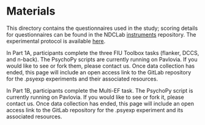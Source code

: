 # Materials

This directory contains the questionnaires used in the study; scoring details for questionnaires can be found in the NDCLab [instruments](https://github.com/NDCLab/instruments) repository.  The experimental protocol is available [here](https://docs.google.com/document/d/1XLtDZjasQnS589ipY_1C4JcTCyVMhqtchwHcBSDRdsw/edit).

In Part 1A, participants complete the three FIU Toolbox tasks (flanker, DCCS, and n-back). The PsychoPy scripts are currently running on Pavlovia.  If you would like to see or fork them, please contact us.  Once data collection has ended, this page will include an open access link to the GitLab repository for the .psyexp experiments and their associated resources.

In Part 1B, participants complete the Multi-EF task. The PsychoPy script is currently running on Pavlovia.  If you would like to see or fork it, please contact us.  Once data collection has ended, this page will include an open access link to the GitLab repository for the .psyexp experiment and its associated resources.